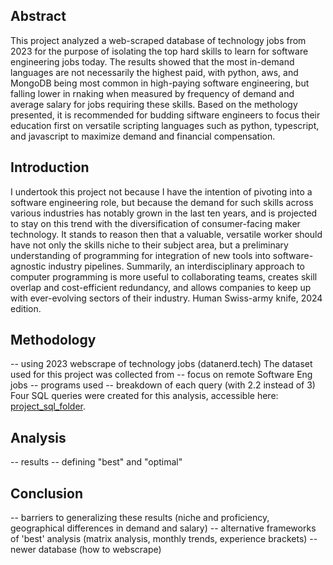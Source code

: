 ## Abstract

This project analyzed a web-scraped database of technology jobs from 2023 for the purpose of isolating the top hard skills to learn for software engineering jobs today. The results showed that the most in-demand languages are not necessarily the highest paid, with python,  aws, and MongoDB being most common in high-paying software engineering, but  falling lower in rnaking when measured by frequency of demand and average salary for jobs requiring these skills. Based on the methology presented, it is recommended for budding siftware engineers to focus their education first on versatile scripting languages such as python, typescript, and javascript to maximize demand and financial compensation.

## Introduction

 I undertook this project not because I have the intention of pivoting into a software engineering role, but because the demand for such skills across various industries has notably grown in the last ten years, and is projected to stay on this trend with the diversification of consumer-facing maker technology. It stands to reason then that a valuable, versatile worker should have not only the skills niche to their subject area, but a preliminary understanding of programming for integration of new tools into software-agnostic industry pipelines. Summarily, an interdisciplinary approach to computer programming is more useful to collaborating teams, creates skill overlap and cost-efficient redundancy, and allows companies to keep up with ever-evolving sectors of their industry. Human Swiss-army knife, 2024 edition.

## Methodology
 -- using 2023 webscrape of technology jobs (datanerd.tech)
 The dataset used for this project was collected from 
 -- focus on remote Software Eng jobs
 -- programs used
 -- breakdown of each query (with 2.2 instead of 3)
 Four SQL queries were created for this analysis, accessible here: [project_sql_folder](/project_sql/). 

## Analysis
 -- results
 -- defining "best" and "optimal"

## Conclusion
 -- barriers to generalizing these results (niche and proficiency, geographical differences in demand and salary)
 -- alternative frameworks of 'best' analysis (matrix analysis, monthly trends, experience brackets)
 -- newer database (how to webscrape)
